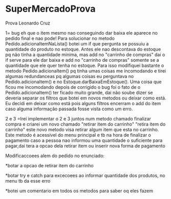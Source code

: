 # SuperMercadoProva
Prova Leonardo Cruz

1= bug eh que o item mesmo nao conseguindo dar baixa ele aparece no pedido final e nao pode! 
Para solucionar no metodo Pedido.adicionaItemNaLista() botei um if que pergunta se possuiu a quantidade do produto no estoque.
Antes ele nao descontava do estoque pq não tinha a quantidade minima, mas add no "carrinho de compras" dai o if serve para ele dar
baixa e add no "carrinho de compras" somente se a quantidade que ele quer tenha no estoque. Para isso modifiquei bastante o metodo
Pedido.adicionaItem() pq tinha umas coisas me incomodando e tirei algumas redundanceas pq algumas coisas eu perguntava no Pedido.adicionaItem()
e no Estoque.darBaixaEmEstoque(). Uma coisa que ficou me incomodando depois de corrigido o bug foi o fato de o Pedido.adicionaItem() ter ficado muito
grande, dai não soube dizer se deveria separar os filtros que botei em novos metodos ou deixar como está. Eu decidi em deixar como está pois alguns filtros
encerram o add do item caso alguma informação passada fosse vista como um erro.


2 e 3 =Irei implementar o 2 e 3 juntos num metodo chamado finalizar compra e criarei um novo chamado "retirar item do carrinho"
"retira item do carrinho" este novo metodo visa retirar algum item que esta no carrinho. Este metodo é acessivel do menu principal e tb na hora de 
finalizar o pagamento caso a pessoa nao informou uma quantidade o suficiente para pagar,dai tera a opcao dela retirar item ou inserir nova forma de 
pagamento





Modificaccoees alem do pedido no enunciado:

*botar a opcao de retirar item do carrinho

*botar try e catch para excecoees ao informar 
quantidade dos produtos, no menu tb da esse erro

*botei um comentario em todos os metodos para saber oq eles fazem




